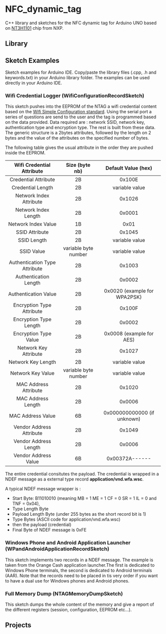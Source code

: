 

# NFC_dynamic_tag

C++ library and sketches for the NFC dynamic tag for Arduino UNO based on [NT3H1101](http://www.nxp.com/documents/data_sheet/NT3H1101_1201.pdf) chip from NXP.

## Library


## Sketch Examples

Sketch examples for Arduino IDE. Copy/paste the library files (.cpp, .h and keywords.txt) in your Arduino library folder. The examples can be used directly in your Arduino IDE.

### Wifi Credential Logger (WifiConfigurationRecordSketch)

This sketch pushes into the EEPROM of the NTAG a wifi credential content based on the [Wifi Simple Configuration standard](https://www.wi-fi.org/downloads-registered-guest/Wi-Fi_Simple_Configuration_Technical_Specification_v2.0.5.pdf). Using the serial port a series of questions are send to the user and the tag is programmed based on the data provided. Data required are : network SSID, network key, authentication type and encryption type. The rest is built from these data. The generic structure is a 2bytes attributes, followed by the length on 2 bytes and the value of the attributes on the specified number of bytes.  

The following table gives the usual attribute in the order they are pushed inside the EEPROM.

<center>

|   Wifi Credential Attribute   |    Size (byte nb)    |      Default Value (hex)     |
|:-----------------------------:|:--------------------:|:----------------------------:|
|      Credential Attribute     |          2B          |            0x100E            |
|       Credential Length       |          2B          |        variable value        |
|    Network Index Attribute    |          2B          |            0x1026            |
|      Network Index Length     |          2B          |            0x0001            |
|      Network Index Value      |          1B          |             0x01             |
|         SSID Attribute        |          2B          |            0x1045            |
|          SSID Length          |          2B          |        variable value        |
|           SSID Value          | variable byte number |        variable value        |
| Authentication Type Attribute |          2B          |            0x1003            |
|     Authentication Length     |          2B          |            0x0002            |
|      Authentication Value     |          2B          | 0x0020 (example for WPA2PSK) |
|   Encryption Type Attribute   |          2B          |            0x100F            |
|     Encryption Type Length    |          2B          |            0x0002            |
|     Encryption Type Value     |          2B          |   0x0008 (example for AES)   |
|     Network Key Attribute     |          2B          |            0x1027            |
|       Network Key Length      |          2B          |        variable value        |
|       Network Key Value       | variable byte number |        variable value        |
|     MAC Address Attribute     |          2B          |            0x1020            |
|       MAC Address Length      |          2B          |            0x0006            |
|       MAC Address Value       |          6B          |  0x000000000000 (if unknown) |
|    Vendor Address Attribute   |          2B          |            0x1049            |
|     Vendor Address Length     |          2B          |            0x0006            |
|      Vendor Address Value     |          6B          |        0x00372A------        |

</center>

The entire credential consitutes the payload. The credential is wrapped in a NDEF message as a external type record __application/vnd.wfa.wsc__.

A typical NDEF message wrapper is :
* Start Byte: B11010010 (meaning MB = 1 ME = 1 CF = 0 SR = 1 IL = 0 and TNF = 0x04),
* Type Length Byte
* Payload Length Byte (under 255 bytes as the short record bit is 1)
* Type Bytes (ASCII code for application/vnd.wfa.wsc)
* then the payload (credential)
* Final Byte of NDEF message is 0xFE

### Windows Phone and Android Application Launcher (WPandAndroidApplicationRecordSketch)

This sketch implements two records in a NDEF message. The example is taken from the Orange Cash application launcher.The first is dedicated to Windows Phone terminals, the second is dedicated to Android terminals (AAR). Note that the records need to be placed in tis very order if you want to have a dual use for Windows phones and Android phones.

### Full Memory Dump (NTAGMemoryDumpSketch)

This sketch dumps the whole content of the memory and give a report of the different registers (session, configuration, EEPROM etc...).

## Projects


